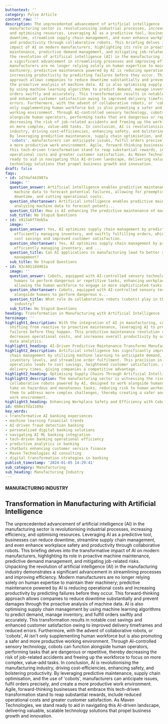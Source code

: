 ```yaml
---
buttontext: ''
category: Pulse Article
content_raw: ''
description: The unprecedented advancement of artificial intelligence (AI) in the
  manufacturing sector is revolutionising industrial processes, increasing efficiency,
  and optimising resources. Leveraging AI as a predictive tool, businesses can reduce
  downtime, streamline supply chain management, and even enhance workplace safety
  and productivity through collaborative robots. This briefing delves into the transformative
  impact of AI on modern manufacturers, highlighting its role in proactive machine
  maintenance, predictive demand management, and mitigating job-related risks. Unpacking
  the revolution of artificial intelligence (AI) in the manufacturing industry demonstrates
  a significant advancement in streamlining processes and improving efficiency. Modern
  manufacturers are no longer relying solely on human expertise to maintain their
  machinery; predictive maintenance powered by AI is reducing operational costs and
  increasing productivity by predicting failures before they occur. This forward-thinking
  approach allows companies to reduce downtime substantially and prevent damages through
  the proactive analysis of machine data. AI is also optimising supply chain management
  by using machine learning algorithms to predict demand, manage inventory, and fulfill
  orders swiftly and accurately. This transformation results in notable cost savings
  and enhanced customer satisfaction owing to improved delivery timeframes and reduced
  errors. Furthermore, with the advent of collaborative robots, or 'cobots', AI isn't
  only supplementing human workforce but is also promoting a safer and more productive
  working environment. Through AI-controlled sensory technology, cobots can function
  alongside human operators, performing tasks that are dangerous or repetitive, thereby
  decreasing the risk of job-related accidents and freeing up the workforce to focus
  on more complex, value-add tasks. In conclusion, AI is revolutionising the manufacturing
  industry, driving cost-efficiencies, enhancing safety, and bolstering productivity.
  By leveraging predictive maintenance, supply chain optimisation, and the use of
  'cobots', manufacturers can anticipate issues, fulfil orders precisely, and create
  a more productive work environment. Agile, forward-thinking businesses that embrace
  this tech-driven transformation stand to reap substantial rewards, include reduced
  operational costs and greater customer satisfaction. As Maven Technologies, we stand
  ready to aid in navigating this AI-driven landscape, delivering valuable, scalable
  technology solutions that propel business growth and innovation.
draft: false
faqs:
- id: 1d7daf443987a
  image: ''
  question_answer: Artificial intelligence enables predictive maintenance by analyzing
    machine data to forecast potential failures, allowing for preemptive action, reducing
    downtime, and cutting operational costs.
  question_shortanswer: Artificial intelligence enables predictive maintenance by
    analyzing machine data to forecast potenti...
  question_title: How is AI enhancing the predictive maintenance of machinery in manufacturing?
  sub_title: No Stupid Questions
- id: e813a8f74eb5a
  image: ''
  question_answer: Yes, AI optimizes supply chain management by predicting demand,
    efficiently managing inventory, and swiftly fulfilling orders, which results in
    cost savings and improved customer satisfaction.
  question_shortanswer: Yes, AI optimizes supply chain management by predicting demand,
    efficiently managing inventory, and ...
  question_title: Can AI applications in manufacturing lead to better supply chain
    management?
  sub_title: No Stupid Questions
- id: 83c4011dd461a
  image: ''
  question_answer: Cobots, equipped with AI-controlled sensory technology, work alongside
    humans to perform dangerous or repetitive tasks, enhancing workplace safety and
    allowing the human workforce to engage in more sophisticated tasks.
  question_shortanswer: Cobots, equipped with AI-controlled sensory technology, work
    alongside humans to perform dangerous o...
  question_title: What role do collaborative robots (cobots) play in the manufacturing
    industry?
  sub_title: No Stupid Questions
heading: Transformation in Manufacturing with Artificial Intelligence
heroimage: ''
highlight1_description: With the integration of AI in manufacturing, companies are
  shifting from reactive to proactive maintenance, leveraging AI to predict machine
  failures before they happen. This predictive maintenance revolution reduces downtime,
  decreases operational costs, and increases overall productivity by using machine
  data analytics.
highlight1_heading: AI-Driven Predictive Maintenance Transforms Manufacturing
highlight2_description: Artificial intelligence has significantly improved supply
  chain management by utilizing machine learning to anticipate demand, smartly manage
  inventory levels, and streamline order fulfilment. This precision in supply chain
  operations leads to cost savings, heightened customer satisfaction, and quicker
  delivery times, giving companies a competitive advantage.
highlight2_heading: Optimising Supply Chains Through Artificial Intelligence
highlight3_description: The manufacturing sector is witnessing the rise of 'cobots',
  collaborative robots powered by AI, designed to work alongside humans. These cobots
  take on hazardous and monotonous tasks, reducing risk to human workers and freeing
  them to address more complex challenges, thereby creating a safer and more effective
  work environment.
highlight3_heading: Enhancing Workplace Safety and Efficiency with Cobots
id: 680e1fda1109a
key_words:
- transformative AI banking experiences
- machine learning financial trends
- AI-driven fraud detection banking
- personalized digital banking solutions
- navigating AI ML banking integration
- tech-driven banking operational efficiency
- predictive analytics in banking
- chatbots enhancing customer service finance
- Maven Technologies AI consulting
- digital transformation strategies in banking
publish_timestamp: '2024-01-05 14:29:41'
sub_category: Manufacturing
sub_heading: Manufacturing Industry
---
```


#### MANUFACTURING INDUSTRY
## Transformation in Manufacturing with Artificial Intelligence
The unprecedented advancement of artificial intelligence (AI) in the manufacturing sector is revolutionising industrial processes, increasing efficiency, and optimising resources. Leveraging AI as a predictive tool, businesses can reduce downtime, streamline supply chain management, and even enhance workplace safety and productivity through collaborative robots. This briefing delves into the transformative impact of AI on modern manufacturers, highlighting its role in proactive machine maintenance, predictive demand management, and mitigating job-related risks. Unpacking the revolution of artificial intelligence (AI) in the manufacturing industry demonstrates a significant advancement in streamlining processes and improving efficiency. Modern manufacturers are no longer relying solely on human expertise to maintain their machinery; predictive maintenance powered by AI is reducing operational costs and increasing productivity by predicting failures before they occur. This forward-thinking approach allows companies to reduce downtime substantially and prevent damages through the proactive analysis of machine data. AI is also optimising supply chain management by using machine learning algorithms to predict demand, manage inventory, and fulfill orders swiftly and accurately. This transformation results in notable cost savings and enhanced customer satisfaction owing to improved delivery timeframes and reduced errors. Furthermore, with the advent of collaborative robots, or 'cobots', AI isn't only supplementing human workforce but is also promoting a safer and more productive working environment. Through AI-controlled sensory technology, cobots can function alongside human operators, performing tasks that are dangerous or repetitive, thereby decreasing the risk of job-related accidents and freeing up the workforce to focus on more complex, value-add tasks. In conclusion, AI is revolutionising the manufacturing industry, driving cost-efficiencies, enhancing safety, and bolstering productivity. By leveraging predictive maintenance, supply chain optimisation, and the use of 'cobots', manufacturers can anticipate issues, fulfil orders precisely, and create a more productive work environment. Agile, forward-thinking businesses that embrace this tech-driven transformation stand to reap substantial rewards, include reduced operational costs and greater customer satisfaction. As Maven Technologies, we stand ready to aid in navigating this AI-driven landscape, delivering valuable, scalable technology solutions that propel business growth and innovation.